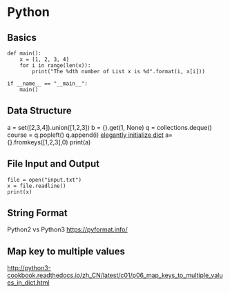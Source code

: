 # Python

## Basics

```
def main():
    x = [1, 2, 3, 4]
    for i in range(len(x)):
        print("The %dth number of List x is %d".format(i, x[i]))

if __name__ == "__main__":
    main()
```
## Data Structure
a = set([2,3,4]).union([1,2,3])
b = {}.get(1, None)
q = collections.deque()
course = q.popleft()
q.append(i)
[elegantly initialize dict](https://www.linuxzen.com/python-you-ya-de-cao-zuo-zi-dian.html)
a={}.fromkeys([1,2,3],0)
print(a)
## File Input and Output

```
file = open("input.txt")
x = file.readline()
print(x)
```

## String Format
Python2 vs Python3
https://pyformat.info/

## Map key to multiple values
http://python3-cookbook.readthedocs.io/zh_CN/latest/c01/p06_map_keys_to_multiple_values_in_dict.html


